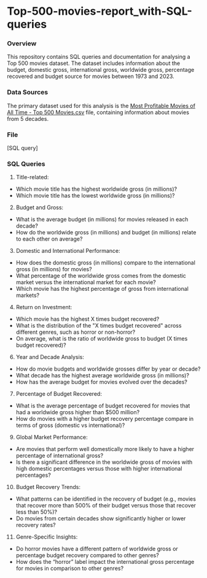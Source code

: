 # Top-500-movies-report_with-SQL-queries


### Overview
This repository contains SQL queries and documentation for analysing a Top 500 movies dataset. The dataset includes information about the budget, domestic gross, international gross, worldwide gross, percentage recovered and budget source for movies between 1973 and 2023.

### Data Sources
The primary dataset used for this analysis is the [ Most Profitable Movies of All Time - Top 500 Movies.csv](https://www.kaggle.com/datasets/joebeachcapital/top-500-hollywood-movies-of-all-time/data) file, containing information about movies from 5 decades.

### File
[SQL query]


### SQL Queries
1.	Title-related:
-	Which movie title has the highest worldwide gross (in millions)?
-	Which movie title has the lowest worldwide gross (in millions)?

2.	Budget and Gross:
-	What is the average budget (in millions) for movies released in each decade?
-	How do the worldwide gross (in millions) and budget (in millions) relate to each other on average?

3.	Domestic and International Performance:
-	How does the domestic gross (in millions) compare to the international gross (in millions) for movies?
-	What percentage of the worldwide gross comes from the domestic market versus the international market for each movie?
-	Which movie has the highest percentage of gross from international markets?

4.	Return on Investment:
-	Which movie has the highest X times budget recovered?
-	What is the distribution of the "X times budget recovered" across different genres, such as horror or non-horror?
-	On average, what is the ratio of worldwide gross to budget (X times budget recovered)?

6.	Year and Decade Analysis:
-	How do movie budgets and worldwide grosses differ by year or decade?
-	What decade has the highest average worldwide gross (in millions)?
-	How has the average budget for movies evolved over the decades?

7.	Percentage of Budget Recovered:
-	What is the average percentage of budget recovered for movies that had a worldwide gross higher than $500 million?
-	How do movies with a higher budget recovery percentage compare in terms of gross (domestic vs international)?

9.	Global Market Performance:
-	Are movies that perform well domestically more likely to have a higher percentage of international gross?
-	Is there a significant difference in the worldwide gross of movies with high domestic percentages versus those with higher international percentages?

10.	Budget Recovery Trends:
-	What patterns can be identified in the recovery of budget (e.g., movies that recover more than 500% of their budget versus those that recover less than 50%)?
-	Do movies from certain decades show significantly higher or lower recovery rates?

11.	Genre-Specific Insights:
-	Do horror movies have a different pattern of worldwide gross or percentage budget recovery compared to other genres?
-	How does the “horror” label impact the international gross percentage for movies in comparison to other genres?
